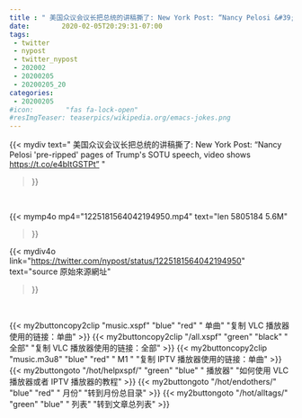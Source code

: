 ```yaml
---
title : " 美国众议会议长把总统的讲稿撕了: New York Post: “Nancy Pelosi &#39;pre-ripped&#39; pages of Trump&#39;s SOTU speech, video shows https://t.co/e4bItGSTPt”  "
date:        2020-02-05T20:29:31-07:00
tags:
 - twitter
 - nypost
 - twitter_nypost
 - 202002
 - 20200205
 - 20200205_20
categories:
 - 20200205
#icon:        "fas fa-lock-open"
#resImgTeaser: teaserpics/wikipedia.org/emacs-jokes.png
---
```


{{< mydiv text=" 美国众议会议长把总统的讲稿撕了: New York Post: “Nancy Pelosi &#39;pre-ripped&#39; pages of Trump&#39;s SOTU speech, video shows https://t.co/e4bItGSTPt”  "
>}}
<br>



{{< mymp4o mp4="1225181564042194950.mp4"
text="len 5805184    5.6M"
>}}


{{< mydiv4o link="https://twitter.com/nypost/status/1225181564042194950"
text="source 原始來源網址"
>}}


<br>





{{< my2buttoncopy2clip "music.xspf"        "blue"   "red"    " 单曲"  "复制 VLC 播放器使用的链接：单曲" >}} {{< my2buttoncopy2clip "/all.xspf"         "green"  "black"  " 全部"  "复制 VLC 播放器使用的链接：全部" >}} {{< my2buttoncopy2clip "music.m3u8"        "blue"   "red"    " M1 "    "复制 IPTV 播放器使用的链接：单曲" >}} {{< my2buttongoto      "/hot/helpxspf/"    "green"  "blue"   " 播放器" "如何使用 VLC 播放器或者 IPTV 播放器的教程" >}} {{< my2buttongoto      "/hot/endothers/"   "blue"   "red"    " 月份"   "转到月份总目录" >}} {{< my2buttongoto      "/hot/alltags/"     "green"  "blue"   " 列表"   "转到文章总列表" >}} 
